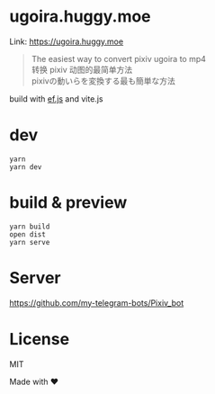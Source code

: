 # ugoira.huggy.moe

Link: https://ugoira.huggy.moe

> The easiest way to convert pixiv ugoira to mp4  
> 转换 pixiv 动图的最简单方法  
> pixivの動いらを変換する最も簡単な方法

build with [ef.js](https://github.com/TheNeuronProject/ef.js) and vite.js

# dev

    yarn
    yarn dev
# build & preview

    yarn build
    open dist
    yarn serve

# Server
https://github.com/my-telegram-bots/Pixiv_bot
# License
MIT


Made with ❤️